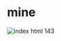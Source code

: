 # mine
![index html 143](https://user-images.githubusercontent.com/91192558/152141914-5e21aca4-cbf0-407d-b0fd-b2ca31acd0ef.jpeg)
